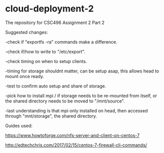 # cloud-deployment-2
The repository for CSC496 Assignment 2 Part 2


Suggested changes:

-check if "exportfs -ra" commands make a difference.

-check if/how to write to "/etc/export".

-check timing on when to setup clients. 

-timing for storage shouldnt matter, can be setup asap, this allows head to mount once ready.

-test to confirm auto setup and share of storage.

-pick how to install mpi / if storage needs to be re-mounted from itself, or the shared directory needs to be moved to "/mnt/source".

-last understanding is that mpi only installed on head, then accessed through "mnt/storage", the shared directory.



Guides used:

https://www.howtoforge.com/nfs-server-and-client-on-centos-7

http://edtechchris.com/2017/02/15/centos-7-firewall-cli-commands/

